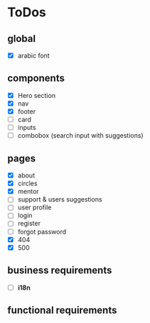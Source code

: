 # ToDos

## global

- [x] arabic font

## components

- [x] Hero section
- [x] nav
- [x] footer
- [ ] card
- [ ] inputs
- [ ] combobox (search input with suggestions)

## pages

- [x] about
- [x] circles
- [x] mentor
- [ ] support & users suggestions
- [ ] user profile
- [ ] login
- [ ] register
- [ ] forgot password
- [x] 404
- [x] 500

## business requirements

- [ ] **i18n**

## functional requirements
